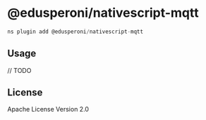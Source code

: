 # @edusperoni/nativescript-mqtt

```javascript
ns plugin add @edusperoni/nativescript-mqtt
```

## Usage

// TODO

## License

Apache License Version 2.0
